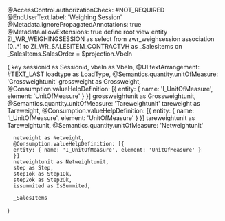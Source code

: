 @AccessControl.authorizationCheck: #NOT_REQUIRED
@EndUserText.label: 'Weighing Session'
@Metadata.ignorePropagatedAnnotations: true
@Metadata.allowExtensions: true
define root view entity ZI_WR_WEIGHINGSESSION
  as select from zwr_weighsession
  association [0..*] to ZI_WR_SALESITEM_CONTRACTVH as _SalesItems
    on _SalesItems.SalesOrder = $projection.Vbeln
 
 
{
      key sessionid as Sessionid,
      vbeln as Vbeln,
      @UI.textArrangement: #TEXT_LAST
      loadtype as LoadType,
      @Semantics.quantity.unitOfMeasure: 'Grossweightunit'
      grossweight as Grossweight,
      @Consumption.valueHelpDefinition: [{
      entity: { name: 'I_UnitOfMeasure', element: 'UnitOfMeasure' }
      }]
      grossweightunit as Grossweightunit,
      @Semantics.quantity.unitOfMeasure: 'Tareweightunit'
      tareweight as Tareweight,
      @Consumption.valueHelpDefinition: [{
      entity: { name: 'I_UnitOfMeasure', element: 'UnitOfMeasure' }
      }]
      tareweightunit as Tareweightunit,
      @Semantics.quantity.unitOfMeasure: 'Netweightunit'
     
      netweight as Netweight,
      @Consumption.valueHelpDefinition: [{
      entity: { name: 'I_UnitOfMeasure', element: 'UnitOfMeasure' }
      }]
      netweightunit as Netweightunit,
      step as Step,
      step1ok as Step1Ok,
      step2ok as Step2Ok,
      issummited as IsSummited,
     
      _SalesItems
}
